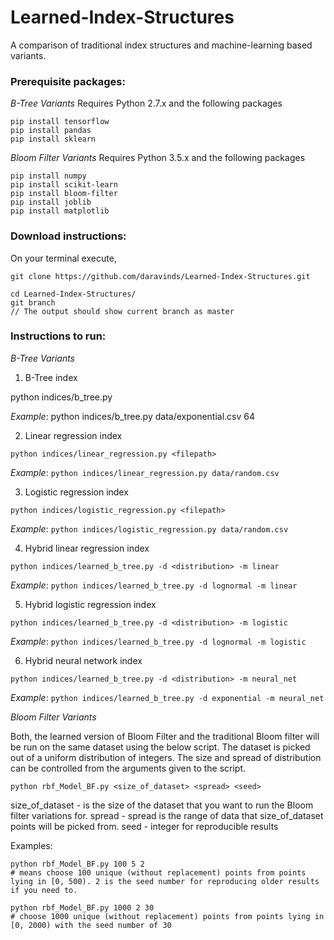 # Learned-Index-Structures

A comparison of traditional index structures and machine-learning based variants.


### Prerequisite packages:

_B-Tree Variants_
Requires Python 2.7.x and the following packages

```
pip install tensorflow
pip install pandas
pip install sklearn
```
_Bloom Filter Variants_
Requires Python 3.5.x and the following packages

```
pip install numpy
pip install scikit-learn
pip install bloom-filter
pip install joblib
pip install matplotlib
```

### Download instructions:

On your terminal execute,

```
git clone https://github.com/daravinds/Learned-Index-Structures.git

cd Learned-Index-Structures/
git branch
// The output should show current branch as master
```
### Instructions to run:

_B-Tree Variants_

1. B-Tree index

python indices/b_tree.py <filepath> <pagesize>

*Example*:
	python indices/b_tree.py data/exponential.csv 64	

2. Linear regression index

`python indices/linear_regression.py <filepath>`

*Example*:
	`python indices/linear_regression.py data/random.csv`

3. Logistic regression index

`python indices/logistic_regression.py <filepath>`

*Example*:
	`python indices/logistic_regression.py data/random.csv`

4. Hybrid linear regression index

`python indices/learned_b_tree.py -d <distribution> -m linear`

*Example*:
	`python indices/learned_b_tree.py -d lognormal -m linear`

5. Hybrid logistic regression index

`python indices/learned_b_tree.py -d <distribution> -m logistic`

*Example*:
	`python indices/learned_b_tree.py -d lognormal -m logistic`

6. Hybrid neural network index

`python indices/learned_b_tree.py -d <distribution> -m neural_net`

*Example*:
	`python indices/learned_b_tree.py -d exponential -m neural_net`


_Bloom Filter Variants_


Both, the learned version of Bloom Filter and the traditional Bloom filter will be run on the same dataset using the below script. The dataset is picked out of a uniform distribution of integers. The size and spread of distribution can be controlled from the arguments given to the script.


`python rbf_Model_BF.py <size_of_dataset> <spread> <seed>`

size_of_dataset - is the size of the dataset that you want to run the Bloom filter variations for.
spread -  spread is the range of data that size_of_dataset points will be picked from.
seed - integer for reproducible results

Examples:

```
python rbf_Model_BF.py 100 5 2 
# means choose 100 unique (without replacement) points from points lying in [0, 500). 2 is the seed number for reproducing older results if you need to.

python rbf_Model_BF.py 1000 2 30
# choose 1000 unique (without replacement) points from points lying in [0, 2000) with the seed number of 30
```